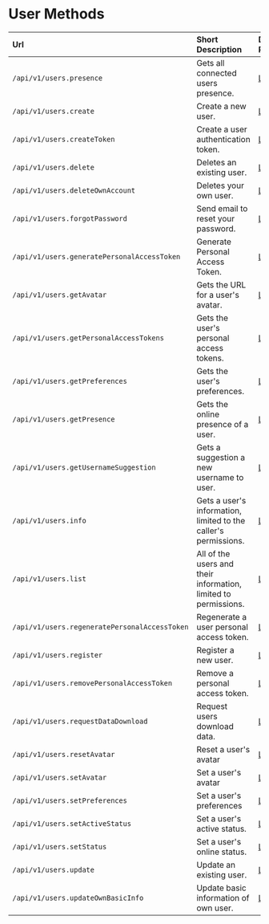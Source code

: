 # User Methods

| Url | Short Description | Details Page |
| :--- | :--- | :--- |
| `/api/v1/users.presence` | Gets all connected users presence. | [Link](presence/) |
| `/api/v1/users.create` | Create a new user. | [Link](create/) |
| `/api/v1/users.createToken` | Create a user authentication token. | [Link](createtoken/) |
| `/api/v1/users.delete` | Deletes an existing user. | [Link](delete/) |
| `/api/v1/users.deleteOwnAccount` | Deletes your own user. | [Link](deleteownaccount/) |
| `/api/v1/users.forgotPassword`  | Send email to reset your password. | [Link](forgotpassword/) |
| `/api/v1/users.generatePersonalAccessToken`   | Generate Personal Access Token. | [Link](generatepersonalaccesstoken/)  |
| `/api/v1/users.getAvatar` | Gets the URL for a user's avatar. | [Link](getavatar/) |
| `/api/v1/users.getPersonalAccessTokens` | Gets the user's personal access tokens. | [Link](getpersonalaccesstokens/) |
| `/api/v1/users.getPreferences` | Gets the user's preferences. | [Link](get-preferences/) |
| `/api/v1/users.getPresence` | Gets the online presence of a user. | [Link](getpresence/) |
| `/api/v1/users.getUsernameSuggestion` | Gets a suggestion a new username to user. | [Link](getusernamesuggestion/) |
| `/api/v1/users.info` | Gets a user's information, limited to the caller's permissions. | [Link](info/) |
| `/api/v1/users.list` | All of the users and their information, limited to permissions. | [Link](list/) |
| `/api/v1/users.regeneratePersonalAccessToken` | Regenerate a user personal access token. | [Link](regeneratepersonalaccesstoken/) |
| `/api/v1/users.register` | Register a new user. | [Link](register/) |
| `/api/v1/users.removePersonalAccessToken`  | Remove a personal access token.  | [Link](removepersonalaccesstoken/) |
| `/api/v1/users.requestDataDownload`  | Request users download data.  | [Link](requestDataDownload/) |
| `/api/v1/users.resetAvatar` | Reset a user's avatar | [Link](resetavatar/) |
| `/api/v1/users.setAvatar` | Set a user's avatar | [Link](setavatar/) |
| `/api/v1/users.setPreferences` | Set a user's preferences | [Link](set-preferences/) |
| `/api/v1/users.setActiveStatus` | Set a user's active status. | [Link](setactivestatus/) |
| `/api/v1/users.setStatus` | Set a user's online status. | [Link](setstatus/) |
| `/api/v1/users.update` | Update an existing user. | [Link](update/) |
| `/api/v1/users.updateOwnBasicInfo` | Update basic information of own user.| [Link](updateownbasicinfo/)               |
